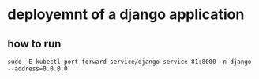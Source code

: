 # deployemnt of a django application

## how to run 
```
sudo -E kubectl port-forward service/django-service 81:8000 -n django --address=0.0.0.0